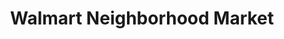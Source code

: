 ---
title: "Walmart Neighborhood Market"
url: /indianapolis/walmart-neighborhood-market-michigan-road/
shop: supermarket
---